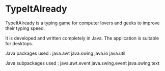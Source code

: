 # TypeItAlready

TypeItAlready is a typing game for computer lovers and geeks to improve their typing speed.

It is developed and written completely in Java. The application is suitable for desktops.

Java packages used :
   java.awt
   java.swing
   java.io
   java.util
   
Java subpackages used :
   java.awt.event
   java.swing.event
   java.swing.text

